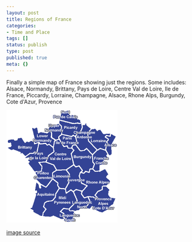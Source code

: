 ```yaml
---
layout: post
title: Regions of France
categories:
- Time and Place
tags: []
status: publish
type: post
published: true
meta: {}
---
```

Finally a simple map of France showing just the regions. Some includes: Alsace, Normandy, Brittany, Pays de Loire, Centre Val de Loire, Ile de France, Piccardy, Lorraine, Champagne, Alsace, Rhone Alps, Burgundy, Cote d'Azur, Provence

![](/img/france_regions.gif)

[image source](http://www.frenchpropertylinks.com/pbspics/CONTPHOTO_overviewNumber2NEW1.gif)
